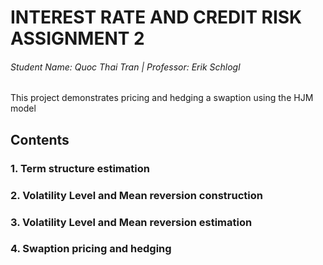 # INTEREST RATE AND CREDIT RISK ASSIGNMENT 2

###### Student Name: Quoc Thai Tran | Professor: Erik Schlogl

This project demonstrates pricing and hedging a swaption using the HJM model

## Contents

### 1. Term structure estimation

### 2. Volatility Level and Mean reversion construction

### 3. Volatility Level and Mean reversion estimation

### 4. Swaption pricing and hedging
